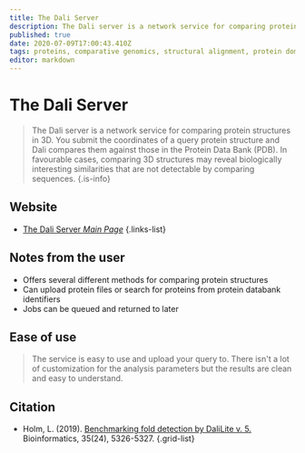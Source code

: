 ```yaml
---
title: The Dali Server
description: The Dali server is a network service for comparing protein structures in 3D.
published: true
date: 2020-07-09T17:00:43.410Z
tags: proteins, comparative genomics, structural alignment, protein domain, structural analysis
editor: markdown
---
```


# The Dali Server

> The Dali server is a network service for comparing protein structures in 3D. You submit the coordinates of a query protein structure and Dali compares them against those in the Protein Data Bank (PDB). In favourable cases, comparing 3D structures may reveal biologically interesting similarities that are not detectable by comparing sequences. 
{.is-info}

 

## Website 

- [The Dali Server *Main Page*](http://ekhidna2.biocenter.helsinki.fi/dali/)
 {.links-list}

## Notes from the user
- Offers several different methods for comparing protein structures
- Can upload protein files or search for proteins from protein databank identifiers
- Jobs can be queued and returned to later
## Ease of use
> The service is easy to use and upload your query to. There isn't a lot of customization for the analysis parameters but the results are clean and easy to understand. 
## Citation 

- Holm, L. (2019). [Benchmarking fold detection by DaliLite v. 5.](https://academic.oup.com/bioinformatics/article-abstract/35/24/5326/5526869) Bioinformatics, 35(24), 5326-5327.
{.grid-list}